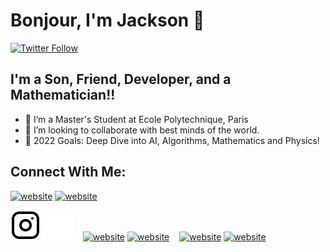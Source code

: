 # Bonjour, I'm Jackson 👋
[![Twitter Follow](https://img.shields.io/twitter/follow/jacksonsunny29?color=1DA1F2&logo=twitter&style=for-the-badge)](https://twitter.com/intent/follow?original_referer=https%3A%2F%2Fgithub.com%2Fjacksonsunny29&screen_name=jacksonsunny29)
## I'm a Son, Friend, Developer, and a Mathematician!!

- 🔭 I’m a Master's Student at Ecole Polytechnique, Paris
- 👯 I’m looking to collaborate with best minds of the world.
- 🥅 2022 Goals: Deep Dive into AI, Algorithms, Mathematics and Physics!

## Connect With Me:


[![website](./img/linkedin-light.svg)](https://linkedin.com/in/codeSTACKr#gh-light-mode-only)
[![website](./img/linkedin-dark.svg)](https://linkedin.com/in/codeSTACKr#gh-dark-mode-only) &nbsp;&nbsp;




[![website](https://github.com/codeSTACKr/codeSTACKr/blob/master/img/instagram-light.svg)](https://twitter.com/jacksonsunny29#gh-light-mode-only)
[![website](https://github.com/codeSTACKr/codeSTACKr/blob/master/img/instagram-dark.svg)](https://twitter.com/jacksonsunny29#gh-dark-mode-only) &nbsp;&nbsp;
[![website](./img/linkedin-light.svg)](https://www.linkedin.com/in/jackson-sunny-871418172#gh-light-mode-only)
[![website](./img/linkedin-dark.svg)](https://www.linkedin.com/in/jackson-sunny-871418172#gh-dark-mode-only) &nbsp;&nbsp;
[![website](./img/instagram-light.svg)](https://instagram.com/jack__.29#gh-light-mode-only)
[![website](./img/instagram-dark.svg)](https://instagram.com/jack__.29#gh-dark-mode-only)
